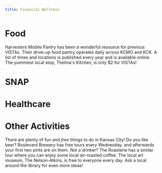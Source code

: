 ```yaml
---
title: Financial Wellness
---
```


# Food

Harvesters Mobile Pantry has been a wonderful resource for previous VISTAs. Their drive-up food pantry operates daily across KCMO and KCK. 
A list of times and locations is published every year and is available online. The yummiest local stop, Thelma's Kitchen, is only $2 for VISTAs! 

# SNAP



# Healthcare 



# Other Activities 

There are plenty of fun and *free* things to do in Kansas City! Do you like beer? Boulevard Brewery has free tours every Wednesday, and 
afterwards your first two pints are on them. Not a drinker? The Roasterie has a similar tour where you can enjoy some local air-roasted
coffee. The local art museum, The Nelson-Atkins, is free to everyone every day. Ask a local around the library for even more ideas!  
